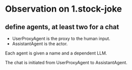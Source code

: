 # Observation on 1.stock-joke

## define agents, at least two for a chat

- UserProxyAgent is the proxy to the human input.
- AssistantAgent is the actor.

Each agent is given a name and a dependent LLM.

The chat is initiated from UserProxyAgent to AssistantAgent.
